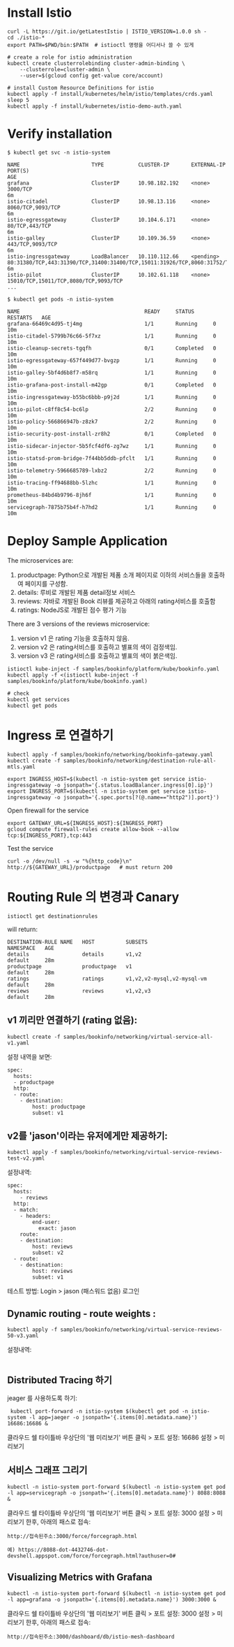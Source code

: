 
# Install Istio
```
curl -L https://git.io/getLatestIstio | ISTIO_VERSION=1.0.0 sh -
cd ./istio-*
export PATH=$PWD/bin:$PATH  # istioctl 명령을 어디서나 쓸 수 있게

# create a role for istio administration
kubectl create clusterrolebinding cluster-admin-binding \
    --clusterrole=cluster-admin \
    --user=$(gcloud config get-value core/account)

# install Custom Resource Definitions for istio 
kubectl apply -f install/kubernetes/helm/istio/templates/crds.yaml
sleep 5
kubectl apply -f install/kubernetes/istio-demo-auth.yaml
```

# Verify installation
```
$ kubectl get svc -n istio-system

NAME                       TYPE           CLUSTER-IP       EXTERNAL-IP   PORT(S)                                                                                                     AGE
grafana                    ClusterIP      10.98.182.192    <none>        3000/TCP                                                                                                    6m
istio-citadel              ClusterIP      10.98.13.116     <none>        8060/TCP,9093/TCP                                                                                           6m
istio-egressgateway        ClusterIP      10.104.6.171     <none>        80/TCP,443/TCP                                                                                              6m
istio-galley               ClusterIP      10.109.36.59     <none>        443/TCP,9093/TCP                                                                                            6m
istio-ingressgateway       LoadBalancer   10.110.112.66    <pending>     80:31380/TCP,443:31390/TCP,31400:31400/TCP,15011:31926/TCP,8060:31752/TCP,15030:32181/TCP,15031:31722/TCP   6m
istio-pilot                ClusterIP      10.102.61.118    <none>        15010/TCP,15011/TCP,8080/TCP,9093/TCP                                                                    
...

$ kubectl get pods -n istio-system

NAME                                        READY     STATUS      RESTARTS   AGE
grafana-66469c4d95-tj4mg                    1/1       Running     0          10m
istio-citadel-5799b76c66-5f7xz              1/1       Running     0          10m
istio-cleanup-secrets-tgqfh                 0/1       Completed   0          10m
istio-egressgateway-657f449d77-bvgzp        1/1       Running     0          10m
istio-galley-5bf4d6b8f7-m58rq               1/1       Running     0          10m
istio-grafana-post-install-m42gp            0/1       Completed   0          10m
istio-ingressgateway-b55bc6bbb-p9j2d        1/1       Running     0          10m
istio-pilot-c8ff8c54-bc6lp                  2/2       Running     0          10m
istio-policy-566866947b-z8zk7               2/2       Running     0          10m
istio-security-post-install-zr8h2           0/1       Completed   0          10m
istio-sidecar-injector-5b5fcf4df6-zg7wz     1/1       Running     0          10m
istio-statsd-prom-bridge-7f44bb5ddb-pfclt   1/1       Running     0          10m
istio-telemetry-5966685789-lxbz2            2/2       Running     0          10m
istio-tracing-ff94688bb-5lzhc               1/1       Running     0          10m
prometheus-84bd4b9796-8jh6f                 1/1       Running     0          10m
servicegraph-7875b75b4f-h7hd2               1/1       Running     0          10m
```


# Deploy Sample Application

The microservices are:

1. productpage: Python으로 개발된 제품 소개 페이지로 이하의 서비스들을 호출하여 페이지를 구성함.
1. details: 루비로 개발된 제품 detail정보 서비스
1. reviews: 자바로 개발된 Book 리뷰를 제공하고 아래의 rating서비스를 호출함
1. ratings: NodeJS로 개발된 점수 평가 기능

There are 3 versions of the reviews microservice:

1. version v1 은 rating 기능을 호출하지 않음.
1. version v2 은 rating서비스를 호출하고 별표의 색이 검정색임.
1. version v3 은 rating서비스를 호출하고 별표의 색이 붉은색임.
```
istioctl kube-inject -f samples/bookinfo/platform/kube/bookinfo.yaml
kubectl apply -f <(istioctl kube-inject -f samples/bookinfo/platform/kube/bookinfo.yaml)

# check
kubectl get services
kubectl get pods
```

# Ingress 로 연결하기
```
kubectl apply -f samples/bookinfo/networking/bookinfo-gateway.yaml
kubectl create -f samples/bookinfo/networking/destination-rule-all-mtls.yaml
```

```
export INGRESS_HOST=$(kubectl -n istio-system get service istio-ingressgateway -o jsonpath='{.status.loadBalancer.ingress[0].ip}')
export INGRESS_PORT=$(kubectl -n istio-system get service istio-ingressgateway -o jsonpath='{.spec.ports[?(@.name=="http2")].port}')
```

Open firewall for the service
```
export GATEWAY_URL=${INGRESS_HOST}:${INGRESS_PORT}
gcloud compute firewall-rules create allow-book --allow tcp:${INGRESS_PORT},tcp:443
```
Test the service
```
curl -o /dev/null -s -w "%{http_code}\n" http://${GATEWAY_URL}/productpage   # must return 200
```
# Routing Rule 의 변경과 Canary

```
istioctl get destinationrules
```
will return:
```
DESTINATION-RULE NAME   HOST          SUBSETS                      NAMESPACE   AGE
details                 details       v1,v2                        default     28m
productpage             productpage   v1                           default     28m
ratings                 ratings       v1,v2,v2-mysql,v2-mysql-vm   default     28m
reviews                 reviews       v1,v2,v3                     default     28m
```

## v1 끼리만 연결하기 (rating 없음):
```
kubectl create -f samples/bookinfo/networking/virtual-service-all-v1.yaml
```
설정 내역을 보면:
```
spec:
  hosts:
  - productpage
  http:
  - route:
    - destination:
        host: productpage
        subset: v1
```

## v2를 'jason'이라는 유저에게만 제공하기:
```
kubectl apply -f samples/bookinfo/networking/virtual-service-reviews-test-v2.yaml
```
설정내역:
```
spec:
  hosts:
    - reviews
  http:
  - match:
    - headers:
        end-user:
          exact: jason
    route:
    - destination:
        host: reviews
        subset: v2
  - route:
    - destination:
        host: reviews
        subset: v1
```
테스트 방법: Login > jason (패스워드 없음) 로그인


## Dynamic routing - route weights :
```
kubectl apply -f samples/bookinfo/networking/virtual-service-reviews-50-v3.yaml
```

설정내역:
```

```

## Distributed Tracing 하기
jeager 를 사용하도록 하기:
```
 kubectl port-forward -n istio-system $(kubectl get pod -n istio-system -l app=jaeger -o jsonpath='{.items[0].metadata.name}') 16686:16686 &
```
클라우드 쉘 타이틀바 우상단의 '웹 미리보기' 버튼 클릭 > 포트 설정: 16686 설정 > 미리보기


## 서비스 그래프 그리기
```
kubectl -n istio-system port-forward $(kubectl -n istio-system get pod -l app=servicegraph -o jsonpath='{.items[0].metadata.name}') 8088:8088 &
```
클라우드 쉘 타이틀바 우상단의 '웹 미리보기' 버튼 클릭 > 포트 설정: 3000 설정 > 미리보기 한후, 아래의 패스로 접속:
```
http://접속된주소:3000/force/forcegraph.html

예) https://8088-dot-4432746-dot-devshell.appspot.com/force/forcegraph.html?authuser=0#
```

## Visualizing Metrics with Grafana

```
kubectl -n istio-system port-forward $(kubectl -n istio-system get pod -l app=grafana -o jsonpath='{.items[0].metadata.name}') 3000:3000 &
```
클라우드 쉘 타이틀바 우상단의 '웹 미리보기' 버튼 클릭 > 포트 설정: 3000 설정 > 미리보기 한후, 아래의 패스로 접속:
```
http://접속된주소:3000/dashboard/db/istio-mesh-dashboard
```


